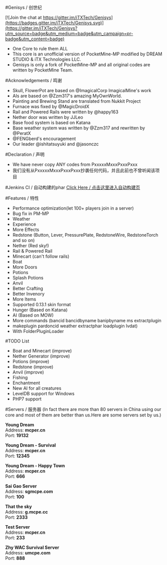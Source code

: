 #Genisys / 创世纪

[![Join the chat at https://gitter.im/iTXTech/Genisys](https://badges.gitter.im/iTXTech/Genisys.svg)](https://gitter.im/iTXTech/Genisys?utm_source=badge&utm_medium=badge&utm_campaign=pr-badge&utm_content=badge)
* One Core to rule them ALL
* This core is an unofficial version of PocketMine-MP modified by DREAM STUDIO & iTX Technologies LLC.
* Genisys is only a fork of PocketMine-MP and all original codes are written by PocketMine Team.

#Acknowledgements / 鸣谢
* Skull, FlowerPot are based on @ImagicalCorp ImagicalMine's work
* AIs are based on @Zzm317's amazing MyOwnWorld.
* Painting and Brewing Stand are translated from Nukkit Project
* Furnace was fixed by @MagicDroidX
* Rail and Powered Rails were written by @happy163
* Nether door was written by JJLeo
* Base food system is based on Katana
* Base weather system was written by @Zzm317 and rewritten by @PeratX
* @FENGberd's encouragement
* Our leader @ishitatsuyuki and @jasonczc

#Declaration / 声明
* We have never copy ANY codes from PxxxxxMxxxPxxxPxxx
* 我们没有从PxxxxxMxxxPxxxPxxx抄袭任何代码，并且此前也不曾听闻该项目

#Jenkins CI / 自动构建的phar
<a href="http://jenkins.mcper.cn:8181/job/iTX-Genisys/">Click Here / 点击这里进入自动构建页</a>

#Features / 特性
* Performance optimization(let 100+ players join in a server)
* Bug fix in PM-MP
* Weather
* Experience
* More Effects
* Redstone (Button, Lever, PressurePlate, RedstoneWire, RedstoneTorch and so on)
* Nether (Red sky!)
* Rail & Powered Rail
* Minecart (can't follow rails)
* Boat
* More Doors
* Potions
* Splash Potions
* Anvil
* Better Crafting
* Better Invenory
* More Items
* Supported 0.13.1 skin format
* Hunger (Based on Katana)
* AI (Based on MOW)
* More commands (bancid bancidbyname banipbyname ms extractplugin
* makeplugin pardoncid weather extractphar loadplugin lvdat)
* With FolderPluginLoader

#TODO List
* Boat and Minecart (improve)
* Nether Generator (improve)
* Potions (improve)
* Redstone (improve)
* Anvil (improve)
* Fishing
* Enchantment
* New AI for all creatures
* LevelDB support for Windows
* PHP7 support

#Servers / 服务器
(In fact there are more than 80 servers in China using our core and most of them are better than us.Here are some servers set by us.)

**Young Dream**<br>
Address: **mcper.cn**<br>
Port: **19132**

**Young Dream - Survival**<br>
Address: **mcper.cn**<br>
Port: **12345**

**Young Dream - Happy Town**<br>
Address: **mcper.cn**<br>
Port: **666**

**Sai Gao Server**<br>
Address: **sgmcpe.com**<br>
Port: **100**

**That the sky**<br>
Address: **g.mcpe.cc**<br>
Port: **2333**

**Test Server**<br>
Address: **mcper.cn**<br>
Port: **233**

**Zhy WAC Survival Server**<br>
Address: **umcpe.com**<br>
Port: **888**
